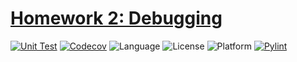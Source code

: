 # [Homework 2: Debugging](https://txt.github.io/se24fall/debug.html)

[![Unit Test](https://github.com/CSC-510-G55/hw2/actions/workflows/testsuite.yml/badge.svg)](https://github.com/CSC-510-G55/hw2/actions/workflows/testsuite.yml)
[![Codecov](https://codecov.io/gh/CSC-510-G55/hw2/graph/badge.svg)](https://codecov.io/gh/CSC-510-G55/hw2)
![Language](https://img.shields.io/badge/language-python%20v3.13-green)
![License](https://img.shields.io/badge/license-MIT-green)
![Platform](https://img.shields.io/badge/platform-linux-green)
[![Pylint](https://github.com/CSC-510-G55/hw2/actions/workflows/pylint.yml/badge.svg)](https://github.com/CSC-510-G55/hw2/actions/workflows/pylint.yml)
